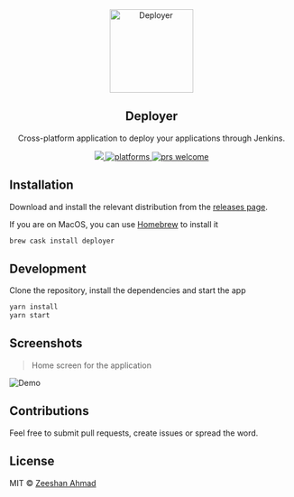 <div align="center">
	<img height="148" src="https://cdn.rawgit.com/ziishaned/deployer/master/public/img/logo_and_title.svg" alt="Deployer" />
  <h2 align="center">Deployer</h2>
  <p align="center">Cross-platform application to deploy your applications through Jenkins.</p>
  <div align="center">
      <a href="https://github.com/ziishaned/deployer/blob/master/license">
        <img src="https://img.shields.io/badge/License-MIT-yellow.svg" />
      </a>
      <a href="https://github.com/ziishaned/deployer">
        <img src="https://img.shields.io/badge/platform-macOS%20%7C%20Windows%20%7C%20Linux-blue.svg" alt="platforms" />
      </a>
      <a href="https://github.com/ziishaned/deployer">
        <img src="https://img.shields.io/badge/PRs-welcome-brightgreen.svg" alt="prs welcome">
      </a>
  </div>
</div>

## Installation

Download and install the relevant distribution from the [releases page](http://github.com/ziishaned/deployer/releases).

If you are on MacOS, you can use [Homebrew](https://brew.sh/) to install it

```bash
brew cask install deployer
```

## Development

Clone the repository, install the dependencies and start the app

```bash
yarn install
yarn start
```

## Screenshots

> Home screen for the application

![Demo](https://i.imgur.com/qIJCC2E.png)

## Contributions

Feel free to submit pull requests, create issues or spread the word. 

## License

MIT &copy; [Zeeshan Ahmad](https://twitter.com/ziishaned)
